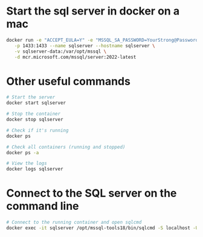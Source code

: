# Start the sql server in docker on a mac

```bash
docker run -e "ACCEPT_EULA=Y" -e "MSSQL_SA_PASSWORD=YourStrong@Password123" \
   -p 1433:1433 --name sqlserver --hostname sqlserver \
   -v sqlserver-data:/var/opt/mssql \
   -d mcr.microsoft.com/mssql/server:2022-latest
```

# Other useful commands

```bash
# Start the server
docker start sqlserver

# Stop the container
docker stop sqlserver

# Check if it's running
docker ps

# Check all containers (running and stopped)
docker ps -a

# View the logs
docker logs sqlserver
```

# Connect to the SQL server on the command line

```bash
# Connect to the running container and open sqlcmd
docker exec -it sqlserver /opt/mssql-tools18/bin/sqlcmd -S localhost -U sa -P "YourStrong@Password123" -C
```